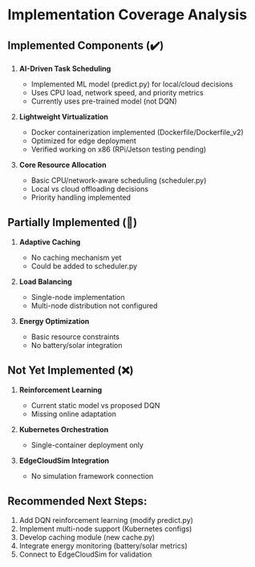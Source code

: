 # Implementation Coverage Analysis

## Implemented Components (✔️)
1. **AI-Driven Task Scheduling**
   - Implemented ML model (predict.py) for local/cloud decisions
   - Uses CPU load, network speed, and priority metrics
   - Currently uses pre-trained model (not DQN)

2. **Lightweight Virtualization**  
   - Docker containerization implemented (Dockerfile/Dockerfile_v2)
   - Optimized for edge deployment
   - Verified working on x86 (RPi/Jetson testing pending)

3. **Core Resource Allocation**
   - Basic CPU/network-aware scheduling (scheduler.py)
   - Local vs cloud offloading decisions
   - Priority handling implemented

## Partially Implemented (🔄) 
1. **Adaptive Caching**
   - No caching mechanism yet
   - Could be added to scheduler.py

2. **Load Balancing**  
   - Single-node implementation
   - Multi-node distribution not configured

3. **Energy Optimization**
   - Basic resource constraints
   - No battery/solar integration

## Not Yet Implemented (❌)
1. **Reinforcement Learning**
   - Current static model vs proposed DQN
   - Missing online adaptation

2. **Kubernetes Orchestration**
   - Single-container deployment only

3. **EdgeCloudSim Integration**
   - No simulation framework connection

## Recommended Next Steps:
1. Add DQN reinforcement learning (modify predict.py)
2. Implement multi-node support (Kubernetes configs)
3. Develop caching module (new cache.py)
4. Integrate energy monitoring (battery/solar metrics)
5. Connect to EdgeCloudSim for validation
